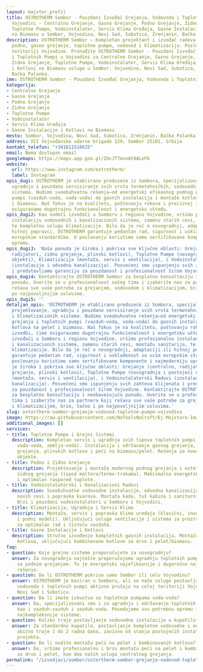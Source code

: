 ```yaml
---
layout: majstor_profil
title: OSTROTHERM Sombor - Pouzdani Izvođač Grejanja, Vodovoda i Toplotnih Pumpi u
  Vojvodini - Centralno Grejanje, Gasno Grejanje, Podno Grejanje, Zidno Grejanje,
  Toplotne Pumpe, Vodoinstalater, Servis Klima Uređaja, Gasne Instalacije i Kotlovi
  na Biomasu u Sombor, Vojvodina, Novi Sad, Subotica, Zrenjanin, Bačka Palanka
description: OSTROTHERM Sombor – Kompletan projektant i izvođač radova za centralno,
  podno, gasno grejanje, toplotne pumpe, vodovod i klimatizaciju. Poslujemo na celoj
  teritoriji Vojvodine. Pronađite OSTROTHERM Sombor - Pouzdani Izvođač Grejanja, Vodovoda
  i Toplotnih Pumpi u Vojvodini za Centralno Grejanje, Gasno Grejanje, Podno Grejanje,
  Zidno Grejanje, Toplotne Pumpe, Vodoinstalater, Servis Klima Uređaja, Gasne Instalacije
  i Kotlovi na Biomasu usluge u Sombor, Vojvodina, Novi Sad, Subotica, Zrenjanin,
  Bačka Palanka.
ime: OSTROTHERM Sombor - Pouzdani Izvođač Grejanja, Vodovoda i Toplotnih Pumpi u Vojvodini
kategorija:
- Centralno Grejanje
- Gasno Grejanje
- Podno Grejanje
- Zidno Grejanje
- Toplotne Pumpe
- Vodoinstalater
- Servis Klima Uređaja
- Gasne Instalacije i Kotlovi na Biomasu
mesto: Sombor, Vojvodina, Novi Sad, Subotica, Zrenjanin, Bačka Palanka
address: XII Vojvođanske udarne brigade 129, Sombor 25101, Srbija
kontakt_telefon: "+381611516625"
email: Nema dostupan email
googlemaps: https://maps.app.goo.gl/ZUcJT7mvnAt8ALeF6
website:
  url: https://www.instagram.com/ostrotherm/
  label: Instagram
opis_dugi: OSTROTHERM je etablirano preduzeće iz Sombora, specijalizovano za projektovanje,
  ugradnju i pouzdano servisiranje svih vrsta termotehničkih, vodovodnih i klimatizacionih
  sistema. Nudimo sveobuhvatna rešenja—od energetski efikasnog podnog grejanja i toplotnih
  pumpi (vazduh-voda, voda-voda) do gasnih instalacija i montaže kotlova na pelet
  i biomasu. Naš fokus je na kvalitetu, poštovanju rokova i preciznoj izvedbi, čime
  osiguravamo dugotrajnu funkcionalnost i energetsku uštedu.
opis_dugi2: Kao vodeći izvođači u Somboru i regionu Vojvodine, vršimo profesionalnu
  instalaciju vodovodnih i kanalizacionih sistema, zamenu starih cevi, montažu sanitarija,
  te kompletnu uslugu klimatizacije. Bilo da je reč o novogradnji, adaptaciji ili
  hitnoj popravci, OSTROTHERM garantuje pedantan rad, sigurnost i usklađenost sa svim
  evropskim standardima. U poslovanju koristimo samo sertifikovane komponente i najmoderniju
  opremu.
opis_dugi3: 'Naša ponuda je široka i pokriva sve ključne oblasti: Grejanje (centralno,
  radijatori, zidno grejanje, plinski kotlovi), Toplotne Pumpe (novogradnja i postojeći
  objekti), Klimatizacija (montaža, servis i ventilacija), i Vodoinstalaterski Radovi
  (instalacije i odvodna kanalizacija). Posvećeni smo ispunjenju svih zahteva klijenata
  i predstavljamo garanciju za pouzdanost i profesionalnost širom Vojvodine.'
opis_dugi4: Kontaktirajte OSTROTHERM Sombor za besplatnu konsultaciju i neobavezujuću
  ponudu. Uverite se u profesionalnost našeg tima i izaberite nas za partnera koji
  rešava sve vaše potrebe za grejanjem, vodovodom i klimatizacijom, brzo, tačno i
  po najpovoljnijim uslovima.
opis_dugi5: ''
detaljan_opis: 'OSTROTHERM je etablirano preduzeće iz Sombora, specijalizovano za
  projektovanje, ugradnju i pouzdano servisiranje svih vrsta termotehničkih, vodovodnih
  i klimatizacionih sistema. Nudimo sveobuhvatna rešenja—od energetski efikasnog podnog
  grejanja i toplotnih pumpi (vazduh-voda, voda-voda) do gasnih instalacija i montaže
  kotlova na pelet i biomasu. Naš fokus je na kvalitetu, poštovanju rokova i preciznoj
  izvedbi, čime osiguravamo dugotrajnu funkcionalnost i energetsku uštedu. Kao vodeći
  izvođači u Somboru i regionu Vojvodine, vršimo profesionalnu instalaciju vodovodnih
  i kanalizacionih sistema, zamenu starih cevi, montažu sanitarija, te kompletnu uslugu
  klimatizacije. Bilo da je reč o novogradnji, adaptaciji ili hitnoj popravci, OSTROTHERM
  garantuje pedantan rad, sigurnost i usklađenost sa svim evropskim standardima. U
  poslovanju koristimo samo sertifikovane komponente i najmoderniju opremu. Naša ponuda
  je široka i pokriva sve ključne oblasti: Grejanje (centralno, radijatori, zidno
  grejanje, plinski kotlovi), Toplotne Pumpe (novogradnja i postojeći objekti), Klimatizacija
  (montaža, servis i ventilacija), i Vodoinstalaterski Radovi (instalacije i odvodna
  kanalizacija). Posvećeni smo ispunjenju svih zahteva klijenata i predstavljamo garanciju
  za pouzdanost i profesionalnost širom Vojvodine. Kontaktirajte OSTROTHERM Sombor
  za besplatnu konsultaciju i neobavezujuću ponudu. Uverite se u profesionalnost našeg
  tima i izaberite nas za partnera koji rešava sve vaše potrebe za grejanjem, vodovodom
  i klimatizacijom, brzo, tačno i po najpovoljnijim uslovima.'
slug: ostortherm-sombor-grejanje-vodovod-toplotne-pumpe-vojvodina
image: https://raw.githubusercontent.com/NoToolsNoCraft/Ej-Majstore-Images/refs/heads/main/Images/ostortherm-sombor-grejanje-vodovod-toplotne-pumpe-vojvodina.webp
additional_images: []
services:
- title: Toplotne Pumpe i Grejni Sistemi
  description: Kompletan servis i ugradnja svih tipova toplotnih pumpi (vazduh-voda,
    voda-voda, zemlja-voda). Instalacija i održavanje gasnog grejanja, centralnog
    grejanja, plinskih kotlova i peći na biomasu/pelet. Rešenja za novogradnju i postojeće
    objekte.
- title: Podno i Zidno Grejanje
  description: Projektovanje i montaža modernog podnog grejanja i estetski prihvatljivog
    zidnog grejanja (ispod maltera/termo-trakama). Maksimalna energetska efikasnost
    i optimalan raspored toplote.
- title: Vodoinstalaterski i Kanalizacioni Radovi
  description: Sveobuhvatne vodovodne instalacije, odvodna kanalizacija, postavljanje
    novih cevi i popravka kvarova. Montaža kada, tuš kabina i sanitarnih elemenata.
    Brzi i pouzdani vodoinstalateri u Somboru i Vojvodini.
- title: Klimatizacija, Ugradnja i Servis Klima
  description: Montaža, servis i popravka klima uređaja (klasični, inverter, multi-split
    i podni modeli). Uključujući usluge ventilacije i sistema za prozračivanje. Održavanje
    za optimalan rad i čistoću vazduha.
- title: Gasne Instalacije i Kotlovi
  description: Stručno izvođenje kompletnih gasnih instalacija. Montaža svih vrsta
    kotlova, uključujući kombinovane kotlove za drvo i pelet/biomasu.
faq:
- question: Koje grejne sisteme preporučujete za novogradnju?
  answer: Za novogradnju najčešće preporučujemo ugradnju toplotnih pumpi u kombinaciji
    sa podnim grejanjem. To je energetski najefikasnije i dugoročno najisplativije
    rešenje.
- question: Da li OSTROTHERM pokriva samo Sombor ili celu Vojvodinu?
  answer: OSTROTHERM je baziran u Somboru, ali se naše usluge postavljana grejanja,
    vodovoda i toplotnih pumpi aktivno pružaju na celoj teritoriji Vojvodine, uključujući
    Novi Sad i Suboticu.
- question: Da li imate iskustva sa toplotnim pumpama voda-voda?
  answer: Da, specijalizovani smo i za ugradnju i održavanje toplotnih pumpi voda-voda,
    kao i vazduh-vazduh i vazduh-voda. Posedujemo svu potrebnu opremu i znanje za
    najkompleksnije sisteme.
- question: Koliko traje postavljanje vodovodne instalacije u kupatilu?
  answer: Za standardno kupatilo, postavljanje kompletne vodovodne i odvodne kanalizacije
    obično traje 1 do 2 radna dana, zavisno od stanja postojećih instalacija i složenosti
    projekta.
- question: Da li nudite montažu peći na pelet i kombinovanih kotlova?
  answer: Da, vršimo profesionalnu i brzu montažu peći na pelet i kombinovanih kotlova
    za drvo i pelet, kao deo naših usluga centralnog grejanja.
permalink: "/izvodjaci/sombor/ostortherm-sombor-grejanje-vodovod-toplotne-pumpe-vojvodina/"
---
```


